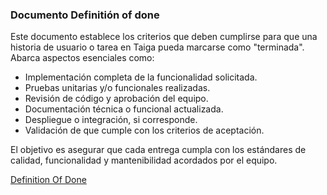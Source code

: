 ### Documento Definitión of done

Este documento establece los criterios que deben cumplirse para que una historia de usuario o tarea en Taiga pueda marcarse como "terminada". Abarca aspectos esenciales como:

- Implementación completa de la funcionalidad solicitada.
- Pruebas unitarias y/o funcionales realizadas.
- Revisión de código y aprobación del equipo.
- Documentación técnica o funcional actualizada.
- Despliegue o integración, si corresponde.
- Validación de que cumple con los criterios de aceptación.

El objetivo es asegurar que cada entrega cumpla con los estándares de calidad, funcionalidad y mantenibilidad acordados por el equipo.

[Definition Of Done](https://docs.google.com/spreadsheets/d/19lXXtlTPI2-_MJrOGam2zpGcYtjUHSKV7L4G76vL1Ww/edit?usp=sharing)
